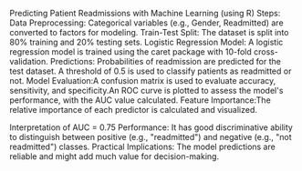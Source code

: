 Predicting Patient Readmissions with Machine Learning (using R)
Steps:
Data Preprocessing: Categorical variables (e.g., Gender, Readmitted) are converted to factors for modeling.
Train-Test Split: The dataset is split into 80% training and 20% testing sets.
Logistic Regression Model: A logistic regression model is trained using the caret package with 10-fold cross-validation.
Predictions: Probabilities of readmission are predicted for the test dataset. A threshold of 0.5 is used to classify patients as readmitted or not.
Model Evaluation:A confusion matrix is used to evaluate accuracy, sensitivity, and specificity.An ROC curve is plotted to assess the model's performance, with the AUC value calculated.
Feature Importance:The relative importance of each predictor is calculated and visualized.

Interpretation of AUC = 0.75
Performance: It has good discriminative ability to distinguish between positive (e.g., "readmitted") and negative (e.g., "not readmitted") classes.
Practical Implications: The model predictions are reliable and might add much value for decision-making.
